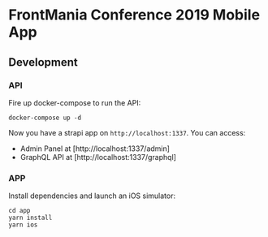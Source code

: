 # FrontMania Conference 2019 Mobile App

## Development

### API

Fire up docker-compose to run the API:

```
docker-compose up -d
```

Now you have a strapi app on `http://localhost:1337`. You can access:

- Admin Panel at [http://localhost:1337/admin]
- GraphQL API at [http://localhost:1337/graphql]

### APP

Install dependencies and launch an iOS simulator:

```
cd app
yarn install
yarn ios
```
